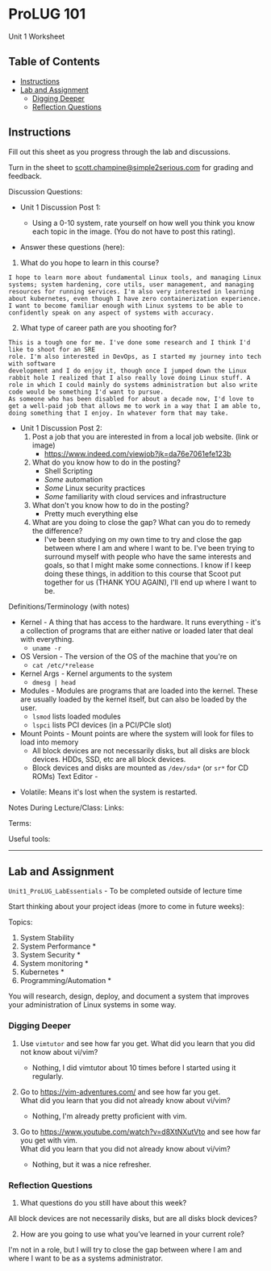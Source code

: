 
# ProLUG 101
Unit 1 Worksheet

## Table of Contents
* [Instructions](#instructions) 
* [Lab and Assignment](#lab-and-assignment) 
    * [Digging Deeper](#digging-deeper) 
    * [Reflection Questions](#reflection-questions) 

## Instructions
Fill out this sheet as you progress through the lab and discussions.  
 
Turn in the sheet to scott.champine@simple2serious.com for grading and feedback.

Discussion Questions:

* Unit 1 Discussion Post 1:
    * Using a 0-10 system, rate yourself on how well you think 
      you know each topic in the image. (You do not have to post this rating).  

* Answer these questions (here): 

1.	What do you hope to learn in this course?

```plaintext
I hope to learn more about fundamental Linux tools, and managing Linux systems; system hardening, core utils, user management, and managing resources for running services. I'm also very interested in learning about kubernetes, even though I have zero containerization experience.
I want to become familiar enough with Linux systems to be able to confidently speak on any aspect of systems with accuracy. 
```

2.	What type of career path are you shooting for?

```plaintext
This is a tough one for me. I've done some research and I think I'd like to shoot for an SRE
role. I'm also interested in DevOps, as I started my journey into tech with software
development and I do enjoy it, though once I jumped down the Linux rabbit hole I realized that I also really love doing Linux stuff. A role in which I could mainly do systems administration but also write code would be something I'd want to pursue. 
As someone who has been disabled for about a decade now, I'd love to get a well-paid job that allows me to work in a way that I am able to, doing something that I enjoy. In whatever form that may take. 
```

* Unit 1 Discussion Post 2: 
    1.	Post a job that you are interested in from a local job website. (link or image)
        * https://www.indeed.com/viewjob?jk=da76e7061efe123b
    2.	What do you know how to do in the posting?
        * Shell Scripting
        * _Some_ automation
        * _Some_ Linux security practices
        * _Some_ familiarity with cloud services and infrastructure
    3.	What don't you know how to do in the posting?
        * Pretty much everything else
    4.	What are you doing to close the gap? What can you do to remedy the difference?
        * I've been studying on my own time to try and close the gap between where I am and where I want to be. I've been trying to surround myself with people who have the same interests and goals, so that I might make some connections. I know if I keep doing these things, in addition to this course that Scoot put together for us (THANK YOU AGAIN), I'll end up where I want to be.

Definitions/Terminology (with notes)

* Kernel - A thing that has access to the hardware. It runs everything - it's a
  collection of programs that are either native or loaded later that deal with
  everything.
    * `uname -r`
* OS Version - The version of the OS of the machine that you're on
    * `cat /etc/*release`
* Kernel Args - Kernel arguments to the system
    * `dmesg | head`
* Modules - Modules are programs that are loaded into the kernel. 
            These are usually loaded by the kernel itself, but can also be loaded
            by the user.  
    * `lsmod` lists loaded modules
    * `lspci` lists PCI devices (in a PCI/PCIe slot)
* Mount Points - Mount points are where the system will look for files to load into memory
    * All block devices are not necessarily disks, but all disks are block devices. HDDs, SSD, etc are all block
      devices.
    * Block devices and disks are mounted as `/dev/sda*` (or `sr*` for CD ROMs)
Text Editor - 

- Volatile: Means it's lost when the system is restarted.  
    

Notes During Lecture/Class:
Links:

Terms:

Useful tools:

---

## Lab and Assignment
`Unit1_ProLUG_LabEssentials` - To be completed outside of lecture time

Start thinking about your project ideas (more to come in future weeks):

Topics:
1.	System Stability  
2.	System Performance  *
3.	System Security  *
4.	System monitoring  *
5.	Kubernetes  *
6.	Programming/Automation  *

You will research, design, deploy, and document a system that improves your 
administration of Linux systems in some way.

### Digging Deeper
1.	Use `vimtutor` and see how far you get. What did you learn that you did not know about vi/vim?
    * Nothing, I did vimtutor about 10 times before I started using it regularly.

2.	Go to https://vim-adventures.com/ and see how far you get.  
    What did you learn that you did not already know about vi/vim?
    * Nothing, I'm already pretty proficient with vim.

3.	Go to https://www.youtube.com/watch?v=d8XtNXutVto and see how far you get with vim.  
    What did you learn that you did not already know about vi/vim?
    * Nothing, but it was a nice refresher.


### Reflection Questions
1.	What questions do you still have about this week?

All block devices are not necessarily disks, but are all disks block devices?


2.	How are you going to use what you’ve learned in your current role?

I'm not in a role, but I will try to close the gap between where I am and where I
want to be as a systems administrator.


